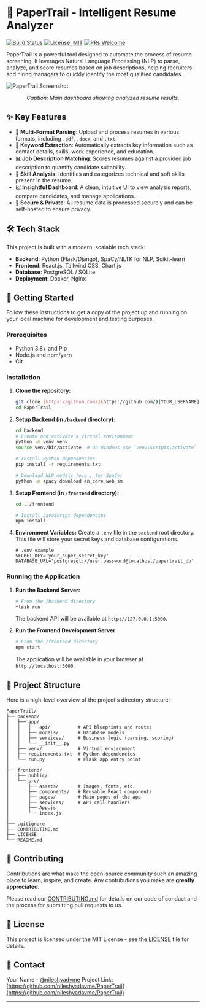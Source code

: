 # 📄 PaperTrail - Intelligent Resume Analyzer

[![Build Status](https://img.shields.io/badge/build-passing-brightgreen)](https://github.com)
[![License: MIT](https://img.shields.io/badge/License-MIT-yellow.svg)](https://opensource.org/licenses/MIT)
[![PRs Welcome](https://img.shields.io/badge/PRs-welcome-brightgreen.svg)](CONTRIBUTING.md)

PaperTrail is a powerful tool designed to automate the process of resume screening. It leverages Natural Language Processing (NLP) to parse, analyze, and score resumes based on job descriptions, helping recruiters and hiring managers to quickly identify the most qualified candidates.

![PaperTrail Screenshot]()
*<p align="center">Caption: Main dashboard showing analyzed resume results.</p>*

## ✨ Key Features

-   **📄 Multi-Format Parsing**: Upload and process resumes in various formats, including `.pdf`, `.docx`, and `.txt`.
-   **🔑 Keyword Extraction**: Automatically extracts key information such as contact details, skills, work experience, and education.
-   **📊 Job Description Matching**: Scores resumes against a provided job description to quantify candidate suitability.
-   **🧠 Skill Analysis**: Identifies and categorizes technical and soft skills present in the resume.
-   **📈 Insightful Dashboard**: A clean, intuitive UI to view analysis reports, compare candidates, and manage applications.
-   **🔐 Secure & Private**: All resume data is processed securely and can be self-hosted to ensure privacy.

## 🛠️ Tech Stack

This project is built with a modern, scalable tech stack:

-   **Backend**: Python (Flask/Django), SpaCy/NLTK for NLP, Scikit-learn
-   **Frontend**: React.js, Tailwind CSS, Chart.js
-   **Database**: PostgreSQL / SQLite
-   **Deployment**: Docker, Nginx

## 🚀 Getting Started

Follow these instructions to get a copy of the project up and running on your local machine for development and testing purposes.

### Prerequisites

-   Python 3.8+ and Pip
-   Node.js and npm/yarn
-   Git

### Installation

1.  **Clone the repository:**
    ```bash
    git clone [https://github.com/](https://github.com/)[YOUR_USERNAME]/PaperTrail.git
    cd PaperTrail
    ```

2.  **Setup Backend (in `/backend` directory):**
    ```bash
    cd backend
    # Create and activate a virtual environment
    python -m venv venv
    source venv/bin/activate  # On Windows use `venv\Scripts\activate`

    # Install Python dependencies
    pip install -r requirements.txt

    # Download NLP models (e.g., for SpaCy)
    python -m spacy download en_core_web_sm
    ```

3.  **Setup Frontend (in `/frontend` directory):**
    ```bash
    cd ../frontend

    # Install JavaScript dependencies
    npm install
    ```

4.  **Environment Variables:**
    Create a `.env` file in the `backend` root directory. This file will store your secret keys and database configurations.
    ```env
    # .env example
    SECRET_KEY='your_super_secret_key'
    DATABASE_URL='postgresql://user:password@localhost/papertrail_db'
    ```

### Running the Application

1.  **Run the Backend Server:**
    ```bash
    # From the /backend directory
    flask run
    ```
    The backend API will be available at `http://127.0.0.1:5000`.

2.  **Run the Frontend Development Server:**
    ```bash
    # From the /frontend directory
    npm start
    ```
    The application will be available in your browser at `http://localhost:3000`.

## 📂 Project Structure

Here is a high-level overview of the project's directory structure:

```
PaperTrail/
├── backend/
│   ├── app/
│   │   ├── api/          # API blueprints and routes
│   │   ├── models/       # Database models
│   │   ├── services/     # Business logic (parsing, scoring)
│   │   └── __init__.py
│   ├── venv/             # Virtual environment
│   ├── requirements.txt  # Python dependencies
│   └── run.py            # Flask app entry point
│
├── frontend/
│   ├── public/
│   └── src/
│       ├── assets/       # Images, fonts, etc.
│       ├── components/   # Reusable React components
│       ├── pages/        # Main pages of the app
│       ├── services/     # API call handlers
│       ├── App.js
│       └── index.js
│
├── .gitignore
├── CONTRIBUTING.md
├── LICENSE
└── README.md
```

## 🤝 Contributing

Contributions are what make the open-source community such an amazing place to learn, inspire, and create. Any contributions you make are **greatly appreciated**.

Please read our [CONTRIBUTING.md](CONTRIBUTING.md) for details on our code of conduct and the process for submitting pull requests to us.

## 📜 License

This project is licensed under the MIT License - see the [LICENSE](LICENSE) file for details.

## 📧 Contact

Your Name - [@nileshyadvme](https://twitter.com/nileshyadavme)
Project Link: [https://github.com/nileshyadavme/PaperTrail](https://github.com/nileshyadavme/PaperTrail)

---